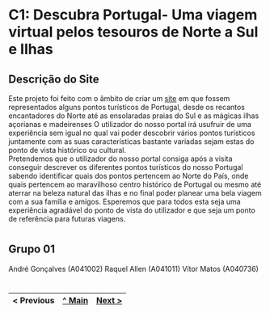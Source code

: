 # C1: Descubra Portugal- Uma viagem virtual pelos tesouros de Norte a Sul e Ilhas

## Descrição do Site

Este projeto foi feito com o âmbito de criar um <a href="https://tiwm23tig01.netlify.app/">site</a> em que fossem representados alguns pontos turísticos de Portugal, desde os recantos encantadores do Norte até as ensolaradas praias do Sul e as mágicas ilhas açorianas e madeirenses 
O utilizador do nosso portal irá usufruir de uma experiência sem igual no qual vai poder descobrir vários pontos turísticos juntamente com as suas características bastante variadas sejam estas do ponto de vista histórico ou cultural.  
Pretendemos que o utilizador do nosso portal consiga após a visita conseguir descrever os diferentes pontos turísticos do nosso Portugal sabendo identificar quais dos pontos pertencem ao Norte do País, onde quais pertencem ao maravilhoso centro histórico de Portugal ou mesmo até aterrar na beleza natural das ilhas e no final poder planear uma bela viagem com a sua família e amigos. Esperemos que para todos esta seja uma experiência agradável do ponto de vista do utilizador e que seja um ponto de referência para futuras viagens.

#

## Grupo 01
André Gonçalves (A041002)
Raquel Allen (A041011)
Vítor Matos (A040736)

#

< Previous | [^ Main](https://github.com/tiwm23tig01) | [Next >](c2.md)
:--- | :---: | ---: 
